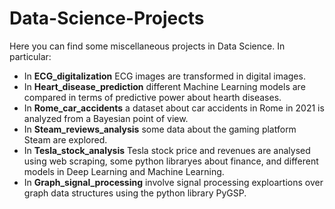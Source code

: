 # Data-Science-Projects

Here you can find some miscellaneous projects in Data Science. In particular:
- In **ECG_digitalization** ECG images are transformed in digital images.
- In **Heart_disease_prediction** different Machine Learning models are compared in terms of predictive power about hearth diseases.
- In **Rome_car_accidents** a dataset about car accidents in Rome in 2021 is analyzed from a Bayesian point of view.
- In **Steam_reviews_analysis** some data about the gaming platform Steam are explored.
- In **Tesla_stock_analysis** Tesla stock price and revenues are analysed using web scraping, some python libraryes about finance, and different models in Deep Learning and Machine Learning.
- In **Graph_signal_processing** involve signal processing exploartions over graph data structures using the python library PyGSP.
